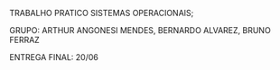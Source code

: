 TRABALHO PRATICO SISTEMAS OPERACIONAIS;

GRUPO: ARTHUR ANGONESI MENDES, BERNARDO ALVAREZ, BRUNO FERRAZ

ENTREGA FINAL: 20/06
